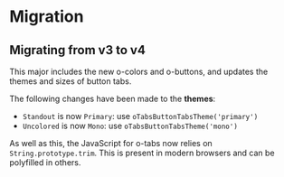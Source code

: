 
# Migration

## Migrating from v3 to v4

This major includes the new o-colors and o-buttons, and updates the themes and sizes of button tabs.

The following changes have been made to the **themes**:

- `Standout` is now `Primary`: use `oTabsButtonTabsTheme('primary')`
- `Uncolored` is now `Mono`: use `oTabsButtonTabsTheme('mono')`

As well as this, the JavaScript for o-tabs now relies on `String.prototype.trim`. This is present in modern browsers and can be polyfilled in others.
